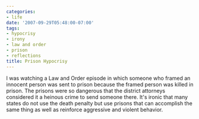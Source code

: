 ```yaml
---
categories:
- life
date: '2007-09-29T05:48:00-07:00'
tags:
- hypocrisy
- irony
- law and order
- prison
- reflections
title: Prison Hypocrisy
---
```


I was watching a Law and Order episode in which someone who framed an innocent person was sent to prison because the framed person was killed in prison. The prisons were so dangerous that the district attorneys considered it a heinous crime to send someone there. It's ironic that many states do not use the death penalty but use prisons that can accomplish the same thing as well as reinforce aggressive and violent behavior.
